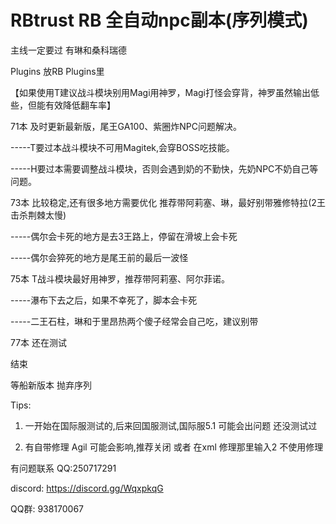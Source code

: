 # RBtrust RB 全自动npc副本(序列模式)


主线一定要过 有琳和桑科瑞德

Plugins 放RB Plugins里

【如果使用T建议战斗模块别用Magi用神罗，Magi打怪会穿背，神罗虽然输出低些，但能有效降低翻车率】

71本 及时更新最新版，尾王GA100、紫圈炸NPC问题解决。      

-----T要过本战斗模块不可用Magitek,会穿BOSS吃技能。

-----H要过本需要调整战斗模块，否则会遇到奶的不勤快，先奶NPC不奶自己等问题。

73本 比较稳定,还有很多地方需要优化   推荐带阿莉塞、琳，最好别带雅修特拉(2王击杀荆棘太慢)
     
-----偶尔会卡死的地方是去3王路上，停留在滑坡上会卡死
     
-----偶尔会猝死的地方是尾王前的最后一波怪
     
75本 T战斗模块最好用神罗，推荐带阿莉塞、阿尔菲诺。

-----瀑布下去之后，如果不幸死了，脚本会卡死

-----二王石柱，琳和于里昂热两个傻子经常会自己吃，建议别带

77本 还在测试

结束

等船新版本 抛弃序列

Tips:

1) 一开始在国际服测试的,后来回国服测试,国际服5.1 可能会出问题 还没测试过

2) 有自带修理 Agil 可能会影响,推荐关闭 或者 在xml 修理那里输入2 不使用修理


有问题联系 QQ:250717291

discord: https://discord.gg/WqxpkqG

QQ群: 938170067 
